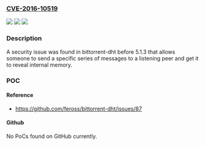 ### [CVE-2016-10519](https://cve.mitre.org/cgi-bin/cvename.cgi?name=CVE-2016-10519)
![](https://img.shields.io/static/v1?label=Product&message=bittorrent-dht%20node%20module&color=blue)
![](https://img.shields.io/static/v1?label=Version&message=%3C5.1.3%20&color=brightgreen)
![](https://img.shields.io/static/v1?label=Vulnerability&message=Information%20Exposure%20Through%20Sent%20Data%20(CWE-201)&color=brightgreen)

### Description

A security issue was found in bittorrent-dht before 5.1.3 that allows someone to send a specific series of messages to a listening peer and get it to reveal internal memory.

### POC

#### Reference
- https://github.com/feross/bittorrent-dht/issues/87

#### Github
No PoCs found on GitHub currently.

